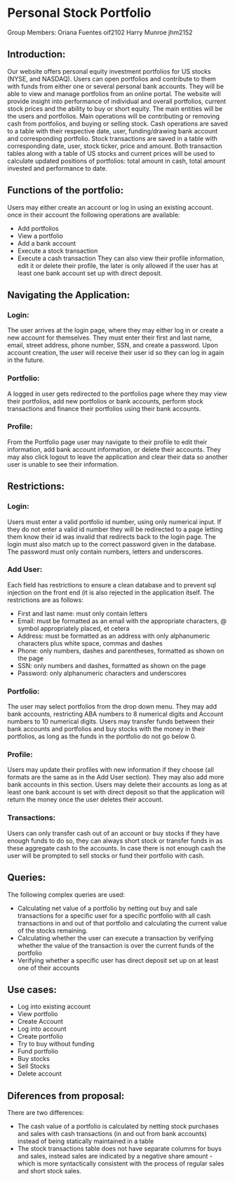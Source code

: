 # Personal Stock Portfolio

Group Members:
Oriana Fuentes oif2102
Harry Munroe jhm2152

## Introduction:
Our website offers personal equity investment portfolios for US stocks (NYSE,
and NASDAQ). Users can open portfolios and contribute to them with funds from
either one or several personal bank accounts. They will be able to view and manage
portfolios from an online portal. The website will provide insight into performance
of individual and overall portfolios, current stock prices and the ability to
buy or short equity. The main entities will be the users and portfolios. Main
operations will be contributing or removing cash from portfolios, and buying
or selling stock. Cash operations are saved to a table with their respective
date, user, funding/drawing bank account and corresponding portfolio. Stock
transactions are saved in a table with corresponding date, user, stock ticker,
price and amount. Both transaction tables along with a table of US stocks and
current prices will be used to calculate updated positions of portfolios: total
amount in cash, total amount invested and performance to date.

## Functions of the portfolio:
Users may either create an account or log in using an existing account. once in
their account the following operations are available:
* Add portfolios
* View a portfolio
* Add a bank account
* Execute a stock transaction
* Execute a cash transaction
They can also view their profile information, edit it or delete their profile,
the later is only allowed if the user has at least one bank account set up with
direct deposit.

## Navigating the Application:
### Login:
The user arrives at the login page, where they may either log in or create a new
account for themselves. They must enter their first and last name, email, street
address, phone number, SSN, and create a password. Upon account creation, the
user will receive their user id so they can log in again in the future.

### Portfolio:
A logged in user gets redirected to the portfolios page where they may view
their portfolios, add new portfolios or bank accounts, perform stock
transactions and finance their portfolios using their bank accounts.

### Profile:
From the Portfolio page user may navigate to their profile to edit their
information, add bank account information, or delete their accounts. They may also
click logout to leave the application and clear their data so another user is
unable to see their information.

## Restrictions:
### Login:
Users must enter a valid portfolio id number, using only numerical input.
If they do not enter a valid id number they will be redirected to a page letting
them know their id was invalid that redirects back to the login page. The login
must also match up to the correct password given in the database. The password
must only contain numbers, letters and underscores.

### Add User:
Each field has restrictions to ensure a clean database and to prevent sql
injection on the front end (it is also rejected in the application itself. The
  restrictions are as follows:
  * First and last name: must only contain letters
  * Email: must be formatted as an email with the appropriate characters, @ symbol
  appropriately placed, et cetera
  * Address: must be formatted as an address with only alphanumeric characters plus
  white space, commas and dashes
  * Phone: only numbers, dashes and parentheses, formatted as shown on the page
  * SSN: only numbers and dashes, formatted as shown on the page
  * Password: only alphanumeric characters and underscores

### Portfolio:
The user may select portfolios from the drop down menu. They may add bank
accounts, restricting ABA numbers to 8 numerical digits and Account numbers to
10 numerical digits. Users may transfer funds between their bank accounts and
portfolios and buy stocks with the money in their portfolios, as long as the
funds in the portfolio do not go below 0.

### Profile:
Users may update their profiles with new information if they choose (all formats
are the same as in the Add User section). They may also add more bank accounts
in this section. Users may delete their accounts as long as at least one bank
account is set with direct deposit so that the application will return the money
once the user deletes their account.

### Transactions:
Users can only transfer cash out of an account or buy stocks if they have enough
funds to do so, they can always short stock or transfer funds in as these aggregate
cash to the accounts. In case there is not enough cash the user will be prompted
to sell stocks or fund their portfolio with cash.

## Queries:
The following complex queries are used:
* Calculating net value of a portfolio by netting out buy and sale transactions
for a specific user for a specific portfolio with all cash transactions in and out
of that portfolio and calculating the current value of the stocks remaining.
* Calculating whether the user can execute a transaction by verifying whether the
value of the transaction is over the current funds of the portfolio
* Verifying whether a specific user has direct deposit set up on at least one of
their accounts

## Use cases:
* Log into existing account
* View portfolio
* Create Account
* Log into account
* Create portfolio
* Try to buy without funding
* Fund portfolio
* Buy stocks
* Sell Stocks
* Delete account

## Diferences from proposal:
There are two differences:
* The cash value of a portfolio is calculated by netting stock purchases and sales
with cash transactions (in and out from bank accounts) instead of being statically maintained in a table
* The stock transactions table does not have separate columns for buys and sales,
instead sales are indicated by a negative share amount - which is more syntactically
consistent with the process of regular sales and short stock sales.
